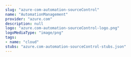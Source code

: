 ```yaml
---
slug: "azure-com-automation-sourceControl"
name: "AutomationManagement"
provider: "azure.com"
description: null
logo: "azure.com-automation-sourceControl-logo.png"
logoMediaType: "image/png"
tags:
- name: "cloud"
stubs: "azure.com-automation-sourceControl-stubs.json"
---
```

